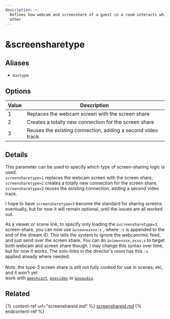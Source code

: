 ```yaml
---
description: >-
  Defines how webcam and screenshare of a guest in a room interacts which each
  other
---
```


# \&screensharetype

## Aliases

* `&sstype`

## Options

| Value | Description                                                 |
| ----- | ----------------------------------------------------------- |
| 1     | Replaces the webcam screen with the screen share            |
| 2     | Creates a totally new connection for the screen share       |
| 3     | Reuses the existing connection, adding a second video track |

## Details

This parameter can be used to specify which type of screen-sharing logic is used. \
`screensharetype=1` replaces the webcam screen with the screen share,\
`screensharetype=2` creates a totally new connection for the screen share, `screensharetype=3` reuses the existing connection, adding a second video track.

I hope to have `screensharetype=3` become the standard for sharing screens eventually, but for now it will remain optional, until the issues are all worked out.

As a viewer or scene link, to specify only loading the `&screensharetype=3` screen-share, you can now use `&view=xxxxx:s` , where `:s` is appended to the end of the stream ID. This tells the system to ignore the webcam/mic feed, and just send over the screen share. You can do `&view=xxxx,xxxx:s` to target both webcam and screen share though. I may change this syntax over time, but for now it works. The solo-links in the director's room has this `:s` applied already where needed.\
\
_Note_, the type-3 screen share is still not fully cooked for use in scenes, etc, and it won't yet \
work with [`&meshcast`](../../newly-added-parameters/and-meshcast.md), [`&novideo`](../view-parameters/novideo.md) or [`&noaudio`](../view-parameters/noaudio.md).

## Related

{% content-ref url="screenshareid.md" %}
[screenshareid.md](screenshareid.md)
{% endcontent-ref %}

